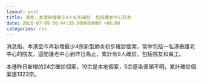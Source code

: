 ```yaml
---
layout: post
title: 消息︰本港再增最少4人初步確診　包括護老中心院友
date: 2020-07-09 08:44:35.000000000 +08:00
categories: rss
---
```


消息指，本港至今再新增最少4宗新型肺炎初步確診個案，當中包括一名港泰護老中心的院友。這間護老中心到昨日為止，累計有9人確診，包括院友和員工。

本港昨日新增的24宗確診個案，19宗是本地個案，5宗感染源頭不明，累計確診個案達1323宗。
